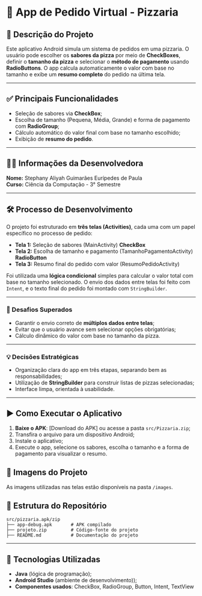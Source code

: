 # 🍕 App de Pedido Virtual - Pizzaria

## 📌 Descrição do Projeto
Este aplicativo Android simula um sistema de pedidos em uma pizzaria. O usuário pode escolher os **sabores da pizza** por meio de **CheckBoxes**, definir o **tamanho da pizza** e selecionar o **método de pagamento** usando **RadioButtons**. O app calcula automaticamente o valor com base no tamanho e exibe um **resumo completo** do pedido na última tela.

---

## ✅ Principais Funcionalidades
- Seleção de sabores via **CheckBox**;
- Escolha de tamanho (Pequena, Média, Grande) e forma de pagamento com **RadioGroup**;
- Cálculo automático do valor final com base no tamanho escolhido;
- Exibição de **resumo do pedido**.

---

## 👩‍💻 Informações da Desenvolvedora
**Nome:** Stephany Aliyah Guimarães Eurípedes de Paula  
**Curso:** Ciência da Computação - 3° Semestre  

---

## 🛠️ Processo de Desenvolvimento
O projeto foi estruturado em **três telas (Activities)**, cada uma com um papel específico no processo de pedido:

- **Tela 1:** Seleção de sabores (MainActivity) **CheckBox**
- **Tela 2:** Escolha de tamanho e pagamento (TamanhoPagamentoActivity) **RadioButton**
- **Tela 3:** Resumo final do pedido com valor (ResumoPedidoActivity)

Foi utilizada uma **lógica condicional** simples para calcular o valor total com base no tamanho selecionado. O envio dos dados entre telas foi feito com `Intent`, e o texto final do pedido foi montado com `StringBuilder`.

---

### 🚧 Desafios Superados
- Garantir o envio correto de **múltiplos dados entre telas**;
- Evitar que o usuário avance sem selecionar opções obrigatórias;
- Cálculo dinâmico do valor com base no tamanho da pizza.

---

### 💡 Decisões Estratégicas
- Organização clara do app em três etapas, separando bem as responsabilidades;
- Utilização de **StringBuilder** para construir listas de pizzas selecionadas;
- Interface limpa, orientada à usabilidade.

---

## ▶️ Como Executar o Aplicativo
1. **Baixe o APK**: [Download do APK] ou acesse a pasta `src/Pizzaria.zip`;
2. Transfira o arquivo para um dispositivo Android;
3. Instale o aplicativo;
4. Execute o app, selecione os sabores, escolha o tamanho e a forma de pagamento para visualizar o resumo.

## 📸 Imagens do Projeto
As imagens utilizadas nas telas estão disponíveis na pasta `/images`.



## 📁 Estrutura do Repositório
```
src/pizzaria.apk/zip
├── app-debug.apk       # APK compilado
├── projeto.zip         # Código-fonte do projeto
├── README.md           # Documentação do projeto
```

---

## 🧰 Tecnologias Utilizadas
- **Java** (lógica de programação);
- **Android Studio** (ambiente de desenvolvimento));
- **Componentes usados**: CheckBox, RadioGroup, Button, Intent, TextView

